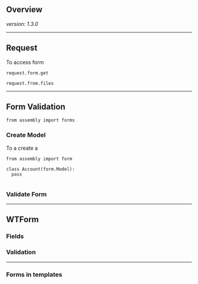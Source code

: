 ## Overview

*version: 1.3.0*

---

## Request

To access form 

`request.form.get`

`request.from.files`

---

## Form Validation

`from assembly import forms`

### Create Model

To a create a 

```
from assembly import form

class Account(form.Model):
  pass


```

### Validate Form

---

## WTForm



### Fields


### Validation


--- 

### Forms in templates